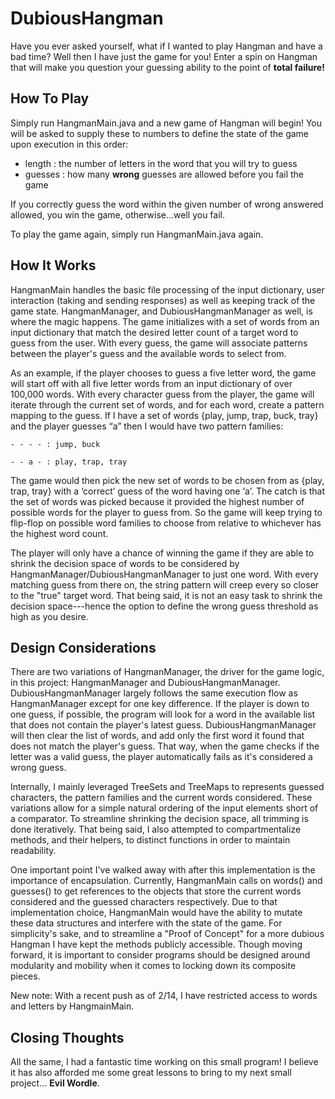 # DubiousHangman
Have you ever asked yourself, what if I wanted to play Hangman and have a bad time? Well then I have just the game for you! Enter a spin on Hangman that
will make you question your guessing ability to the point of **total failure!**

## How To Play
Simply run HangmanMain.java and a new game of Hangman will begin! You will be asked to supply these to numbers to define the state of the game upon execution
in this order:

- length : the number of letters in the word that you will try to guess
- guesses : how many **wrong** guesses are allowed before you fail the game 

If you correctly guess the word within the given number of wrong answered allowed, you win the game, otherwise...well you fail. 

To play the game again, simply run HangmanMain.java again. 

## How It Works
HangmanMain handles the basic file processing of the input dictionary, user interaction (taking and sending responses) as well as keeping track of the game
state. HangmanManager, and DubiousHangmanManager as well, is where the magic happens. The game initializes with a set of words from an input dictionary that 
match the desired letter count of a target word to guess from the user. With every guess, the game will associate patterns between the player's guess and the
available words to select from. 

As an example, if the player chooses to guess a five letter word, the game will start off with all five letter words from an input dictionary of over 100,000 words. 
With every character guess from the player, the game will iterate through the current set of words, and for each word, create a pattern mapping to the guess. 
If I have a set of words {play, jump, trap, buck, tray} and the player guesses “a” then I would have two pattern families: 

    - - - - : jump, buck

    - - a - : play, trap, tray

The game would then pick the new set of words to be chosen from as {play, trap, tray} with a ‘correct’ guess of the word having one ‘a’. The catch is that the 
set of words was picked because it provided the highest number of possible words for the player to guess from. So the game will keep trying 
to flip-flop on possible word families to choose from relative to whichever has the highest word count.

The player will only have a chance of winning the game if they are able to shrink the decision space of words to be considered by HangmanManager/DubiousHangmanManager
to just one word. With every matching guess from there on, the string pattern will creep every so closer to the "true" target word. That being said, it is not 
an easy task to shrink the decision space---hence the option to define the wrong guess threshold as high as you desire. 

## Design Considerations 
There are two variations of HangmanManager, the driver for the game logic, in this project: HangmanManager and DubiousHangmanManager. DubiousHangmanManager
largely follows the same execution flow as HangmanManager except for one key difference. If the player is down to one guess, if possible, the program
will look for a word in the available list that does not contain the player's latest guess. DubiousHangmanManager will then clear the list of words, and
add only the first word it found that does not match the player's guess. That way, when the game checks if the letter was a valid guess, the player automatically
fails as it's considered a wrong guess. 

Internally, I mainly leveraged TreeSets and TreeMaps to represents guessed characters, the pattern families and the current words considered. These variations
allow for a simple natural ordering of the input elements short of a comparator. To streamline shrinking the decision space, all trimming is done iteratively. 
That being said, I also attempted to compartmentalize methods, and their helpers, to distinct functions in order to maintain readability.

One important point I've walked away with after this implementation is the importance of encapsulation. Currently, HangmanMain calls on words() and guesses() to
get references to the objects that store the current words considered and the guessed characters respectively. Due to that implementation choice, HangmanMain would
have the ability to mutate these data structures and interfere with the state of the game. For simplicity's sake, and to streamline a "Proof of Concept" for
a more dubious Hangman I have kept the methods publicly accessible. Though moving forward, it is important to consider programs should be designed around 
modularity and mobility when it comes to locking down its composite pieces. 

New note: With a recent push as of 2/14, I have restricted access to words and letters by HangmainMain.

## Closing Thoughts
All the same, I had a fantastic time working on this small program! I believe it has also afforded me some great lessons to bring to my next small project...
**Evil Wordle**.
